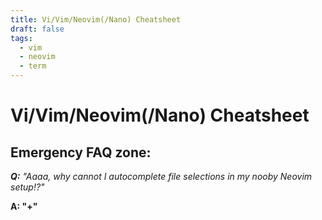 ```yaml
---
title: Vi/Vim/Neovim(/Nano) Cheatsheet
draft: false
tags:
  - vim
  - neovim
  - term
---
```


# Vi/Vim/Neovim(/Nano) Cheatsheet

## Emergency FAQ zone:

***Q:** "Aaaa, why cannot I autocomplete file selections in my nooby Neovim setup!?"*

**A: "<Ctrl>+<y>"**

